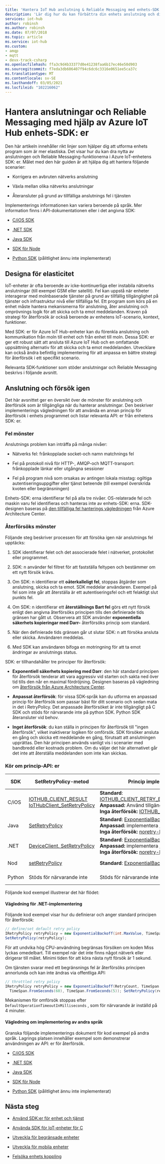 ```yaml
---
title: 'Hantera IoT Hub anslutning & Reliable Messaging med enhets-SDK: er'
description: 'Lär dig hur du kan förbättra din enhets anslutning och dina meddelanden när du använder Azure IoT Hub-enhetens SDK: er'
services: iot-hub
author: robinsh
ms.author: robinsh
ms.date: 07/07/2018
ms.topic: article
ms.service: iot-hub
ms.custom:
- amqp
- mqtt
- devx-track-csharp
ms.openlocfilehash: ffa3c9d4b33377d0e41238faa6b17ec46e50d903
ms.sourcegitcommit: f7eda3db606407f94c6dc6c3316e0651ee5ca37c
ms.translationtype: MT
ms.contentlocale: sv-SE
ms.lasthandoff: 03/05/2021
ms.locfileid: "102216062"
---
```

# <a name="manage-connectivity-and-reliable-messaging-by-using-azure-iot-hub-device-sdks"></a>Hantera anslutningar och Reliable Messaging med hjälp av Azure IoT Hub enhets-SDK: er

Den här artikeln innehåller rikt linjer som hjälper dig att utforma enhets program som är mer elastiska. Det visar hur du kan dra nytta av anslutningen och Reliable Messaging-funktionerna i Azure IoT-enhetens SDK: er. Målet med den här guiden är att hjälpa dig att hantera följande scenarier:

* Korrigera en avbruten nätverks anslutning

* Växla mellan olika nätverks anslutningar

* Återansluter på grund av tillfälliga anslutnings fel i tjänsten

Implementerings informationen kan variera beroende på språk. Mer information finns i API-dokumentationen eller i det angivna SDK:

* [C/iOS SDK](https://github.com/azure/azure-iot-sdk-c)

* [.NET SDK](https://github.com/Azure/azure-iot-sdk-csharp/blob/master/iothub/device/devdoc/retrypolicy.md)

* [Java SDK](https://github.com/Azure/azure-iot-sdk-java/blob/master/device/iot-device-client/devdoc/requirement_docs/com/microsoft/azure/iothub/retryPolicy.md)

* [SDK för Node](https://github.com/Azure/azure-iot-sdk-node/wiki/Connectivity-and-Retries#types-of-errors-and-how-to-detect-them)

* [Python SDK](https://github.com/Azure/azure-iot-sdk-python) (pålitlighet ännu inte implementerat)

## <a name="designing-for-resiliency"></a>Designa för elasticitet

IoT-enheter är ofta beroende av icke-kontinuerliga eller instabila nätverks anslutningar (till exempel GSM eller satellit). Fel kan uppstå när enheter interagerar med molnbaserade tjänster på grund av tillfällig tillgänglighet på tjänster och infrastruktur nivå eller tillfälliga fel. Ett program som körs på en enhet måste hantera mekanismerna för anslutning, åter anslutning och omprövnings logik för att skicka och ta emot meddelanden. Kraven på strategi för återförsök är också beroende av enhetens IoT-scenario, kontext, funktioner.

Med SDK: er för Azure IoT Hub-enheter kan du förenkla anslutning och kommunikation från moln till enhet och från enhet till moln. Dessa SDK: er ger ett robust sätt att ansluta till Azure IoT Hub och en omfattande uppsättning alternativ för att skicka och ta emot meddelanden. Utvecklare kan också ändra befintlig implementering för att anpassa en bättre strategi för återförsök i ett specifikt scenario.

Relevanta SDK-funktioner som stöder anslutningar och Reliable Messaging beskrivs i följande avsnitt.

## <a name="connection-and-retry"></a>Anslutning och försök igen

Det här avsnittet ger en översikt över de mönster för anslutning och återförsök som är tillgängliga när du hanterar anslutningar. Den beskriver implementerings vägledningen för att använda en annan princip för återförsök i enhets programmet och listar relevanta API: er från enhetens SDK: er.

### <a name="error-patterns"></a>Fel mönster

Anslutnings problem kan inträffa på många nivåer:

* Nätverks fel: frånkopplade socket-och namn matchnings fel

* Fel på protokoll nivå för HTTP-, AMQP-och MQTT-transport: frånkopplade länkar eller utgångna sessioner

* Fel på program nivå som orsakas av antingen lokala misstag: ogiltiga autentiseringsuppgifter eller tjänst beteende (till exempel överskrida kvoten eller begränsningen)

Enhets-SDK: erna identifierar fel på alla tre nivåer. OS-relaterade fel och maskin varu fel identifieras och hanteras inte av enhets-SDK: erna. SDK-designen baseras på [den tillfälliga fel hanterings vägledningen](/azure/architecture/best-practices/transient-faults#general-guidelines) från Azure Architecture Center.

### <a name="retry-patterns"></a>Återförsöks mönster

Följande steg beskriver processen för att försöka igen när anslutnings fel upptäcks:

1. SDK identifierar felet och det associerade felet i nätverket, protokollet eller programmet.

2. SDK: n använder fel filtret för att fastställa feltypen och bestämmer om ett nytt försök krävs.

3. Om SDK: n identifierar ett **oåterkalleligt fel**, stoppas åtgärder som anslutning, skicka och ta emot. SDK meddelar användaren. Exempel på fel som inte går att återställa är ett autentiseringsfel och ett felaktigt slut punkts fel.

4. Om SDK: n identifierar ett **återställnings Bart fel** görs ett nytt försök enligt den angivna återförsöks principen tills den definierade tids gränsen har gått ut.  Observera att SDK använder **exponentiella säkerhets kopieringar med Darr-** återförsöks princip som standard.
5. När den definierade tids gränsen går ut slutar SDK: n att försöka ansluta eller skicka. Användaren meddelas.

6. Med SDK kan användaren bifoga en motringning för att ta emot ändringar av anslutnings status.

SDK: er tillhandahåller tre principer för återförsök:

* **Exponentiell säkerhets kopiering med Darr**: den här standard principen för återförsök tenderar att vara aggressiv vid starten och sakta ned över tid tills den når en maximal fördröjning. Designen baseras på vägledning om [återförsök från Azure Architecture Center](/azure/architecture/best-practices/retry-service-specific). 

* **Anpassat återförsök**: för vissa SDK-språk kan du utforma en anpassad princip för återförsök som passar bäst för ditt scenario och sedan mata in det i RetryPolicy. Det anpassade återförsöket är inte tillgängligt på C SDK och stöds för närvarande inte på python SDK. Python SDK återansluter vid behov.

* **Inget återförsök**: du kan ställa in principen för återförsök till "ingen återförsök", vilket inaktiverar logiken för omförsök. SDK försöker ansluta en gång och skicka ett meddelande en gång, förutsatt att anslutningen upprättas. Den här principen används vanligt vis i scenarier med bandbredd eller kostnads problem. Om du väljer det här alternativet går det inte att återställa meddelanden som inte kan skickas.

### <a name="retry-policy-apis"></a>Kör om princip-API: er

   | SDK | SetRetryPolicy-metod | Princip implementeringar | Implementerings vägledning |
   |-----|----------------------|--|--|
   |  C/iOS  | [IOTHUB_CLIENT_RESULT IoTHubClient_SetRetryPolicy](https://github.com/Azure/azure-iot-sdk-c/blob/2018-05-04/iothub_client/inc/iothub_client.h#L188)        | **Standard**: [IOTHUB_CLIENT_RETRY_EXPONENTIAL_BACKOFF](https://github.com/Azure/azure-iot-sdk-c/blob/master/doc/connection_and_messaging_reliability.md#connection-retry-policies)<BR>**Anpassad:** Använd tillgängliga [retryPolicy](https://github.com/Azure/azure-iot-sdk-c/blob/master/doc/connection_and_messaging_reliability.md#connection-retry-policies)<BR>**Inga återförsök:** [IOTHUB_CLIENT_RETRY_NONE](https://github.com/Azure/azure-iot-sdk-c/blob/master/doc/connection_and_messaging_reliability.md#connection-retry-policies)  | [C/iOS-implementering](https://github.com/Azure/azure-iot-sdk-c/blob/master/doc/connection_and_messaging_reliability.md#)  |
   | Java| [SetRetryPolicy](/java/api/com.microsoft.azure.sdk.iot.device.deviceclientconfig.setretrypolicy)        | **Standard**: [ExponentialBackoffWithJitter-klass](https://github.com/Azure/azure-iot-sdk-java/blob/master/device/iot-device-client/src/main/java/com/microsoft/azure/sdk/iot/device/transport/NoRetry.java)<BR>**Anpassad:** implementera [RetryPolicy-gränssnitt](https://github.com/Azure/azure-iot-sdk-java/blob/master/device/iot-device-client/src/main/java/com/microsoft/azure/sdk/iot/device/transport/RetryPolicy.java)<BR>**Inga återförsök:** [noretry-klass](https://github.com/Azure/azure-iot-sdk-java/blob/master/device/iot-device-client/src/main/java/com/microsoft/azure/sdk/iot/device/transport/NoRetry.java)  | [Java-implementering](https://github.com/Azure/azure-iot-sdk-java/blob/master/device/iot-device-client/devdoc/requirement_docs/com/microsoft/azure/iothub/retryPolicy.md) |
   | .NET| [DeviceClient. SetRetryPolicy](/dotnet/api/microsoft.azure.devices.client.deviceclient.setretrypolicy?view=azure-dotnet) | **Standard**: [ExponentialBackoff-klass](/dotnet/api/microsoft.azure.devices.client.exponentialbackoff?view=azure-dotnet)<BR>**Anpassad:** implementera [IRetryPolicy-gränssnitt](/dotnet/api/microsoft.azure.devices.client.iretrypolicy?view=azure-dotnet)<BR>**Inga återförsök:** [noretry-klass](/dotnet/api/microsoft.azure.devices.client.noretry?view=azure-dotnet) | [C#-implementering](https://github.com/Azure/azure-iot-sdk-csharp) | |
   | Nod| [setRetryPolicy](/javascript/api/azure-iot-device/client?view=azure-iot-typescript-latest) | **Standard**: [ExponentialBackoffWithJitter-klass](https://github.com/Azure/azure-iot-sdk-java/blob/master/device/iot-device-client/src/main/java/com/microsoft/azure/sdk/iot/device/transport/NoRetry.java) | [Node-implementering](https://github.com/Azure/azure-iot-sdk-node/wiki/Connectivity-and-Retries#types-of-errors-and-how-to-detect-them) |
   | Python| Stöds för närvarande inte | Stöds för närvarande inte | Stöds för närvarande inte |

Följande kod exempel illustrerar det här flödet:

#### <a name="net-implementation-guidance"></a>Vägledning för .NET-implementering

Följande kod exempel visar hur du definierar och anger standard principen för återförsök:

   ```csharp
   // define/set default retry policy
   IRetryPolicy retryPolicy = new ExponentialBackoff(int.MaxValue, TimeSpan.FromMilliseconds(100), TimeSpan.FromSeconds(10), TimeSpan.FromMilliseconds(100));
   SetRetryPolicy(retryPolicy);
   ```

För att undvika hög CPU-användning begränsas försöken om koden Miss lyckas omedelbart. Till exempel när det inte finns något nätverk eller dirigerar till målet. Minimi tiden för att köra nästa nytt försök är 1 sekund.

Om tjänsten svarar med ett begränsnings fel är återförsöks principen annorlunda och kan inte ändras via offentliga API:

   ```csharp
   // throttled retry policy
   IRetryPolicy retryPolicy = new ExponentialBackoff(RetryCount, TimeSpan.FromSeconds(10), 
     TimeSpan.FromSeconds(60), TimeSpan.FromSeconds(5)); SetRetryPolicy(retryPolicy);
   ```

Mekanismen för omförsök stoppas efter `DefaultOperationTimeoutInMilliseconds` , som för närvarande är inställd på 4 minuter.

#### <a name="other-languages-implementation-guidance"></a>Vägledning om implementering av andra språk

Granska följande implementerings dokument för kod exempel på andra språk. Lagrings platsen innehåller exempel som demonstrerar användningen av API: er för återförsök.

* [C/iOS SDK](https://github.com/azure/azure-iot-sdk-c)

* [.NET SDK](https://github.com/Azure/azure-iot-sdk-csharp/blob/master/iothub/device/devdoc/retrypolicy.md)

* [Java SDK](https://github.com/Azure/azure-iot-sdk-java/blob/master/device/iot-device-client/devdoc/requirement_docs/com/microsoft/azure/iothub/retryPolicy.md)

* [SDK för Node](https://github.com/Azure/azure-iot-sdk-node/wiki/Connectivity-and-Retries#types-of-errors-and-how-to-detect-them)

* [Python SDK](https://github.com/Azure/azure-iot-sdk-python) (pålitlighet ännu inte implementerat)

## <a name="next-steps"></a>Nästa steg

* [Använd SDK:er för enhet och tjänst](./iot-hub-devguide-sdks.md)

* [Använda SDK för IoT-enheter för C](./iot-hub-device-sdk-c-intro.md)

* [Utveckla för begränsade enheter](./iot-hub-devguide-develop-for-constrained-devices.md)

* [Utveckla för mobila enheter](./iot-hub-how-to-develop-for-mobile-devices.md)

* [Felsöka enhets koppling](iot-hub-troubleshoot-connectivity.md)